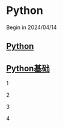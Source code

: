 # Python

Begin in 2024/04/14

## [Python](Python/Python.md)

## [Python基础](Python基础/Python基础.md)

1

2

3

4
